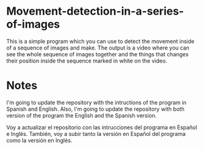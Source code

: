 # Movement-detection-in-a-series-of-images
This is a simple program which you can use to detect the movement inside of a sequence of images and make. The output is a video where you can see the whole sequence of images together and the things that changes their position inside the sequence marked in white on the video.

# Notes
I'm going to update the repository with the intructions of the program in Spanish and English. Also, I'm going to update the repository with both version of the program the English and the Spanish version.

Voy a actualizar el repositorio con las intrucciones del programa en Español e Inglés. También, voy a subir tanto la versión en Español del programa como la versión en Inglés.

